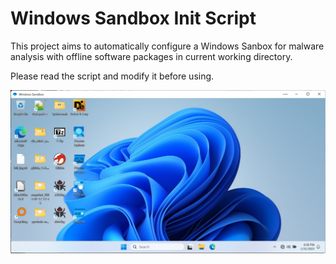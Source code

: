 # Windows Sandbox Init Script

This project aims to automatically configure a Windows Sanbox for malware analysis with offline software packages in current working directory.

Please read the script and modify it before using.

![screenshot](./screenshots/screenshot.png)
